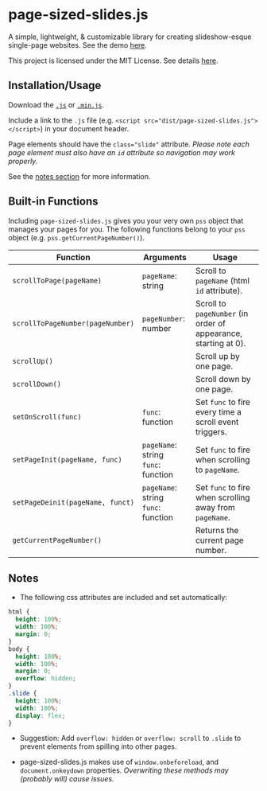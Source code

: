 # page-sized-slides.js

A simple, lightweight, & customizable library for creating slideshow-esque single-page websites. See the demo [here](http://jmao.co/page-sized-slides/).

This project is licensed under the MIT License. See details [here](https://github.com/justinmao/page-sized-slides/blob/master/LICENSE).

## Installation/Usage

Download the [`.js`](https://github.com/justinmao/page-sized-slides/blob/master/dist/page-sized-slides.js) or [`.min.js`](https://github.com/justinmao/page-sized-slides/blob/master/dist/page-sized-slides.min.js).

Include a link to the `.js` file (e.g. `<script src="dist/page-sized-slides.js"></script>`) in your document header.

Page elements should have the `class="slide"` attribute. *Please note each page element must also have an `id` attribute so navigation may work properly.*

See the [notes section](#notes) for more information.

## Built-in Functions

Including `page-sized-slides.js` gives you your very own `pss` object that manages your pages for you. The following functions belong to your `pss` object (e.g. `pss.getCurrentPageNumber()`).

| Function                         | Arguments                                | Usage |
| -------------------------------- | ---------------------------------------- | --- |
| `scrollToPage(pageName)`         | `pageName`: string                       | Scroll to `pageName` (html `id` attribute). |
| `scrollToPageNumber(pageNumber)` | `pageNumber`: number                     | Scroll to `pageNumber` (in order of appearance, starting at 0). |
| `scrollUp()`                     |                                          | Scroll up by one page.
| `scrollDown()`                   |                                          | Scroll down by one page.
| `setOnScroll(func)`              | `func`: function                         | Set `func` to fire every time a scroll event triggers. |
| `setPageInit(pageName, func)`    | `pageName`: string <br> `func`: function | Set `func` to fire when scrolling to `pageName`. |
| `setPageDeinit(pageName, funct)` | `pageName`: string <br> `func`: function | Set `func` to fire when scrolling away from `pageName`. |
| `getCurrentPageNumber()`         |                                          | Returns the current page number. |

## Notes

* The following css attributes are included and set automatically:
```css
html {
  height: 100%;
  width: 100%;
  margin: 0;
}
body {
  height: 100%;
  width: 100%;
  margin: 0;
  overflow: hidden;
}
.slide {
  height: 100%;
  width: 100%;
  display: flex;
}
```

* Suggestion: Add `overflow: hidden` or `overflow: scroll` to `.slide` to prevent elements from spilling into other pages.

* page-sized-slides.js makes use of `window.onbeforeload`, and `document.onkeydown` properties. *Overwriting these methods may (probably will) cause issues.*
